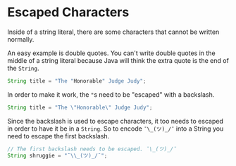 # Escaped Characters

Inside of a string literal, there are some characters that cannot be written normally.


An easy example is double quotes. You can't write double quotes in the middle of
a string literal because Java will think the extra quote is the end of the `String`.

```java
String title = "The "Honorable" Judge Judy";
```

In order to make it work, the `"`s need to be "escaped" with a backslash.

```java
String title = "The \"Honorable\" Judge Judy";
```

Since the backslash is used to escape characters, it too needs to escaped
in order to have it be in a `String`. So to encode `¯\_(ツ)_/¯` into a String
you need to escape the first backslash.

```java
// The first backslash needs to be escaped. ¯\_(ツ)_/¯
String shruggie = "¯\\_(ツ)_/¯";
```


